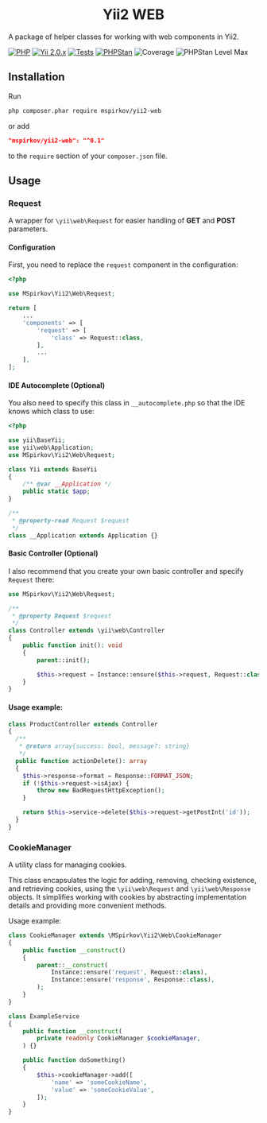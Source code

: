 <h1 align="center">Yii2 WEB</h1>

A package of helper classes for working with web components in Yii2.

[![PHP](https://img.shields.io/badge/%3E%3D7.4-7A86B8.svg?style=for-the-badge&logo=php&logoColor=white&label=PHP)](https://www.php.net/releases/7_4_0.php)
[![Yii 2.0.x](https://img.shields.io/badge/%3E%3D2.0.53-247BA0.svg?style=for-the-badge&logo=yii&logoColor=white&label=Yii)](https://github.com/yiisoft/yii2/tree/2.0.53)
[![Tests](https://img.shields.io/github/actions/workflow/status/mspirkov/yii2-web/ci.yml?branch=main&style=for-the-badge&logo=github&label=Tests)](https://github.com/mspirkov/yii2-web/actions/workflows/ci.yml)
[![PHPStan](https://img.shields.io/github/actions/workflow/status/mspirkov/yii2-web/ci.yml?branch=main&style=for-the-badge&logo=github&label=PHPStan)](https://github.com/mspirkov/yii2-web/actions/workflows/ci.yml)
![Coverage](https://img.shields.io/badge/100%25-44CC11.svg?style=for-the-badge&label=Coverage)
![PHPStan Level Max](https://img.shields.io/badge/Max-7A86B8.svg?style=for-the-badge&label=PHPStan%20Level)

## Installation

Run

```bash
php composer.phar require mspirkov/yii2-web
```

or add

```json
"mspirkov/yii2-web": "^0.1"
```

to the `require` section of your `composer.json` file.

## Usage

### Request

A wrapper for `\yii\web\Request` for easier handling of **GET** and **POST** parameters.

#### Configuration

First, you need to replace the `request` component in the configuration:

```php
<?php

use MSpirkov\Yii2\Web\Request;

return [
    ...
    'components' => [
        'request' => [
            'class' => Request::class,
        ],
        ...
    ],
];
```

#### IDE Autocomplete (Optional)

You also need to specify this class in `__autocomplete.php` so that the IDE knows which class to use:

```php
<?php

use yii\BaseYii;
use yii\web\Application;
use MSpirkov\Yii2\Web\Request;

class Yii extends BaseYii
{
    /** @var __Application */
    public static $app;
}

/**
 * @property-read Request $request
 */
class __Application extends Application {}
```

#### Basic Controller (Optional)

I also recommend that you create your own basic controller and specify `Request` there:

```php
use MSpirkov\Yii2\Web\Request;

/**
 * @property Request $request
 */
class Controller extends \yii\web\Controller
{
    public function init(): void
    {
        parent::init();

        $this->request = Instance::ensure($this->request, Request::class);
    }
}
```

#### Usage example:

```php
class ProductController extends Controller
{
  /**
   * @return array{success: bool, message?: string}
   */
  public function actionDelete(): array
  {
    $this->response->format = Response::FORMAT_JSON;
    if (!$this->request->isAjax) {
        throw new BadRequestHttpException();
    }

    return $this->service->delete($this->request->getPostInt('id'));
  }
}
```

### CookieManager

A utility class for managing cookies.

This class encapsulates the logic for adding, removing, checking existence, and retrieving cookies, using the `\yii\web\Request`
and `\yii\web\Response` objects. It simplifies working with cookies by abstracting implementation details and providing more
convenient methods.

Usage example:

```php
class CookieManager extends \MSpirkov\Yii2\Web\CookieManager
{
    public function __construct()
    {
        parent::__construct(
            Instance::ensure('request', Request::class),
            Instance::ensure('response', Response::class),
        );
    }
}
```

```php
class ExampleService
{
    public function __construct(
        private readonly CookieManager $cookieManager,
    ) {}

    public function doSomething()
    {
        $this->cookieManager->add([
            'name' => 'someCookieName',
            'value' => 'someCookieValue',
        ]);
    }
}
```
